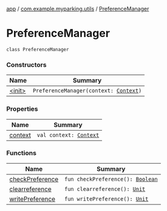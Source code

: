 [app](../../index.md) / [com.example.myparking.utils](../index.md) / [PreferenceManager](./index.md)

# PreferenceManager

`class PreferenceManager`

### Constructors

| Name | Summary |
|---|---|
| [&lt;init&gt;](-init-.md) | `PreferenceManager(context: `[`Context`](https://developer.android.com/reference/android/content/Context.html)`)` |

### Properties

| Name | Summary |
|---|---|
| [context](context.md) | `val context: `[`Context`](https://developer.android.com/reference/android/content/Context.html) |

### Functions

| Name | Summary |
|---|---|
| [checkPreference](check-preference.md) | `fun checkPreference(): `[`Boolean`](https://kotlinlang.org/api/latest/jvm/stdlib/kotlin/-boolean/index.html) |
| [clearreference](clearreference.md) | `fun clearreference(): `[`Unit`](https://kotlinlang.org/api/latest/jvm/stdlib/kotlin/-unit/index.html) |
| [writePreference](write-preference.md) | `fun writePreference(): `[`Unit`](https://kotlinlang.org/api/latest/jvm/stdlib/kotlin/-unit/index.html) |
